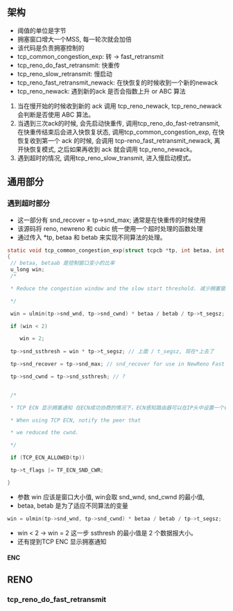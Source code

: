## 架构
- 阈值的单位是字节
- 拥塞窗口增大一个MSS, 每一轮次就会加倍
- 该代码是负责拥塞控制的
- tcp_common_congestion_exp: 转 -> fast_retransmit
- tcp_reno_do_fast_retransmit: 快重传
- tcp_reno_slow_retransmit: 慢启动
- tcp_reno_fast_retransmit_newack: 在快恢复的时候收到一个新的newack
- tcp_reno_newack: 遇到新的ack 是否会指数上升 or ABC 算法

1. 当在慢开始的时候收到新的 ack 调用 tcp_reno_newack, tcp_reno_newack 会判断是否使用 ABC 算法。
2. 当遇到三次ack的时候, 会先启动快重传, 调用tcp_reno_do_fast-retransmit, 在快重传结束后会进入快恢复状态, 调用tcp_common_congestion_exp, 在快恢复收到第一个 ack 的时候, 会调用 tcp-reno_fast_retransmit_newack, 离开快恢复模式, 之后如果再收到 ack 就会调用 tcp_reno_newack。
3. 遇到超时的情况, 调用tcp_reno_slow_transmit, 进入慢启动模式。



## 通用部分
### 遇到超时部分
- 这一部分有 snd_recover = tp->snd_max; 通常是在快重传的时候使用 
- 该源码将 reno, newreno 和 cubic 统一使用一个超时处理的函数处理
- 通过传入 \*tp, betaa 和 betab 来实现不同算法的处理。
```C
static void tcp_common_congestion_exp(struct tcpcb *tp, int betaa, int betab)
{
 // betaa, betaab 是控制窗口变小的比率
 u_long win;
 /*

 * Reduce the congestion window and the slow start threshold. 减少拥塞窗口, 满开始

 */

 win = ulmin(tp->snd_wnd, tp->snd_cwnd) * betaa / betab / tp->t_segsz; // snd_wnd: 当前发送窗口, snd_cwnd: 当前拥塞窗口  窗口减小到当前

 if (win < 2)

 	win = 2;
 
 tp->snd_ssthresh = win * tp->t_segsz; // 上面 / t_segsz, 现在*上去了

 tp->snd_recover = tp->snd_max; // snd_recover for use in NewReno Fast Recovery  这个应该是将最高的 sequence 告诉recovery 

 tp->snd_cwnd = tp->snd_ssthresh; // ?


 /*

 * TCP ECN 显示拥塞通知 在ECN成功协商的情况下，ECN感知路由器可以在IP头中设置一个标记来代替丢弃数据包，以标明阻塞即将发生。数据包的接收端回应发送端的表示，降低其传输速率，就如同在往常中检测到包丢失那样。

 * When using TCP ECN, notify the peer that

 * we reduced the cwnd.

 */

 if (TCP_ECN_ALLOWED(tp))

 tp->t_flags |= TF_ECN_SND_CWR;

}
```
- 参数 win 应该是窗口大小值, win会取 snd_wnd, snd_cwnd 的最小值, 
- betaa, betab 是为了适应不同算法的变量
```c
win = ulmin(tp->snd_wnd, tp->snd_cwnd) * betaa / betab / tp->t_segsz;
```
- win < 2 -> win = 2 这一步 ssthresh 的最小值是 2 个数据报大小。
- 还有提到TCP ENC 显示拥塞通知

#### ENC

## RENO
### tcp_reno_do_fast_retransmit
